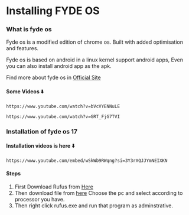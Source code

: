 <h1>
  Installing FYDE OS
</h1>
<h3>What is fyde os</h1>
<p>Fyde os is a modified edition of chrome os. Built with added optimisation and features.</p>
<p>Fyde os is based on android in a linux kernel support android apps, Even you can also install android app as the apk.</p>
<p>Find more about fyde os in <a href="https://fydeos.io">Official Site</a></p>
<h4>Some Videos ⬇️</h4>

```
https://www.youtube.com/watch?v=bVcVYENNuLE
```
```
https://www.youtube.com/watch?v=GRT_FjG7TVI
```
<h3>Installation of fyde os 17</h3>
<h4>Installation videos is here ⬇️</h4>

``` 
https://www.youtube.com/embed/wSkWb9RWqng?si=3Y3rXQJJYmNEIXKN
```
<h4>Steps</h4>
<ol>
  <li>First Download Rufus from <a href="https://github.com/pbatard/rufus/releases/download/v2.18/rufus-2.18p.exe">Here</a></li>
  <li>Then download file from <a href="https://fydeos.io/download">here</a> Choose the pc and select according to processor you have.</li>
  <li>Then right click rufus.exe and run that program as adminstrative.</li>
  
  
</ol>
